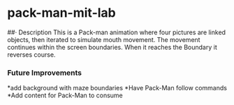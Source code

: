 # pack-man-mit-lab
##·	Description
This is a Pack-man animation where four pictures are linked objects, then iterated to simulate mouth movement. The movement continues within the screen boundaries. When it reaches the Boundary it reverses course.
### Future Improvements
*add background with maze boundaries
*Have Pack-Man follow commands
*Add content for Pack-Man to consume
